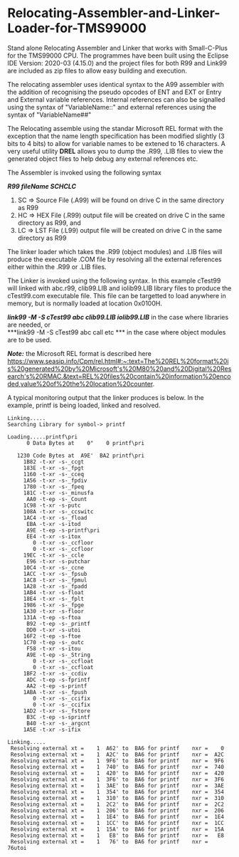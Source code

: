 # Relocating-Assembler-and-Linker-Loader-for-TMS99000
Stand alone Relocating Assembler and Linker that works with Small-C-Plus for the TMS99000 CPU.  The programmes have been built using the Eclipse IDE Version: 2020-03 (4.15.0) and the project files for both R99 and Link99 are included as zip files to allow easy building and execution.

The relocating assembler uses identical syntax to the A99 assembler with the addition of recognising the pseudo opcodes of ENT and EXT or Entry and External variable references.  Internal references can also be signalled using the syntax of "VariableName::" and external references using the syntax of "VariableName##"

The Relocating assemble using the standar Microsoft REL format with the exception that the name length specification has been modified slightly (3 bits to 4 bits) to allow for variable names to be extened to 16 characters.  A very useful utility **DREL** allows you to dump the .R99, .LIB files to view the generated object files to help debug any external references etc.

The Assembler is invoked using the following syntax

***R99 fileName SCHCLC*** 
1.   SC => Source File (.A99) will be found on drive C in the same directory as R99
2.   HC => HEX File (.R99) output file will be created on drive C in the same directory as R99, and
3.   LC => LST File (.L99) output file will be created on drive C in the same directory as R99

The linker loader which takes the .R99 (object modules) and .LIB files will produce the executable .COM file by resolving all the external references either within the .R99 or .LIB files.

The Linker is invoked using the following syntax.  In this example cTest99 will linked with abc.r99, clib99.LIB and iolib99.LIB library files to produce the cTest99.com executable file.   This file can be targetted to load anywhere in memory, but is normally loaded at location 0x0100H.

***link99  -M  -S cTest99 abc clib99.LIB iolib99.LIB*** in the case where libraries are needed, or  
***link99  -M  -S cTest99 abc call etc *** in the case where object modules are to be used. 

***Note:*** the Microsoft REL format is described here https://www.seasip.info/Cpm/rel.html#:~:text=The%20REL%20format%20is%20generated%20by%20Microsoft's%20M80%20and%20Digital%20Research's%20RMAC.&text=REL%20files%20contain%20information%20encoded,value%20of%20the%20location%20counter.

  
A typical monitoring output that the linker produces is below.  In the example, printf is being loaded, linked and resolved.
```
Linking.....
Searching Library for symbol-> printf    

Loading.....printf\pri
      0 Data Bytes at    0"    0 printf\pri

   1230 Code Bytes at  A9E'  BA2 printf\pri
     1B82 -t-xr -s-_ccgt     
     183E -t-xr -s-_fpgt     
     1160 -t-xr -s-_cceq     
     1A56 -t-xr -s-_fpdiv    
     1780 -t-xr -s-_fpeq     
     181C -t-xr -s-_minusfa  
      AA0 -t-ep -s-_Count    
     1C98 -t-xr -s-putc      
     108A -t-xr -s-_ccswitc  
     1AC4 -t-xr -s-_fload    
      EBA -t-xr -s-itod      
      A9E -t-ep -s-printf\pri
      EE4 -t-xr -s-itox      
        0 -t-xr -s-_ccfloor  
        0 -t-xr -s-_ccfloor  
     19EC -t-xr -s-_ccle     
      E96 -t-xr -s-putchar   
     10C4 -t-xr -s-_ccne     
     1ACC -t-xr -s-_fpsub    
     1AC8 -t-xr -s-_fpmul    
     1A28 -t-xr -s-_fpadd    
     1AB4 -t-xr -s-float     
     18E4 -t-xr -s-_fplt     
     1986 -t-xr -s-_fpge     
     1A30 -t-xr -s-floor     
     131A -t-ep -s-ftoa      
      B92 -t-ep -s-_printf   
      DD0 -t-xr -s-utoi      
     16F2 -t-ep -s-ftoe      
     1C70 -t-ep -s-_outc     
      F58 -t-xr -s-itou      
      A9E -t-ep -s-_String   
        0 -t-xr -s-_ccfloat  
        0 -t-xr -s-_ccfloat  
     1BF2 -t-xr -s-_ccdiv    
      ADC -t-ep -s-fprintf   
      AA2 -t-ep -s-printf    
     1ABA -t-xr -s-_fpush    
        0 -t-xr -s-_ccifix   
        0 -t-xr -s-_ccifix   
     1AD2 -t-xr -s-_fstore   
      B3C -t-ep -s-sprintf   
      B40 -t-xr -s-_argcnt   
     1A5E -t-xr -s-ifix      

Linking.....
 Resolving external xt =    1  A62' to  BA6 for printf    nxr =    0
 Resolving external xt =    1  A2C' to  BA6 for printf    nxr =  A2C
 Resolving external xt =    1  9F6' to  BA6 for printf    nxr =  9F6
 Resolving external xt =    1  740' to  BA6 for printf    nxr =  740
 Resolving external xt =    1  420' to  BA6 for printf    nxr =  420
 Resolving external xt =    1  3F6' to  BA6 for printf    nxr =  3F6
 Resolving external xt =    1  3AE' to  BA6 for printf    nxr =  3AE
 Resolving external xt =    1  354' to  BA6 for printf    nxr =  354
 Resolving external xt =    1  310' to  BA6 for printf    nxr =  310
 Resolving external xt =    1  2C2' to  BA6 for printf    nxr =  2C2
 Resolving external xt =    1  206' to  BA6 for printf    nxr =  206
 Resolving external xt =    1  1E4' to  BA6 for printf    nxr =  1E4
 Resolving external xt =    1  1CC' to  BA6 for printf    nxr =  1CC
 Resolving external xt =    1  15A' to  BA6 for printf    nxr =  15A
 Resolving external xt =    1   E8' to  BA6 for printf    nxr =   E8
 Resolving external xt =    1   76' to  BA6 for printf    nxr =   76utoi  
```
